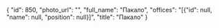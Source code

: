 {
    "id": 850,
    "photo_url": "",
    "full_name": "Пакало",
    "offices": "[{\"id\": null, \"name\": null, \"position\": null}]",
    "title": "Пакало"
}